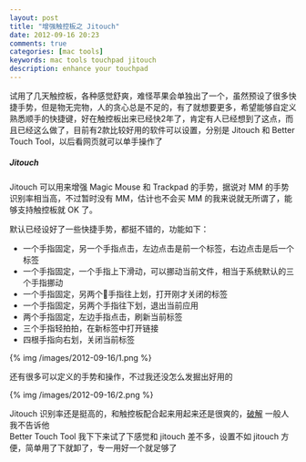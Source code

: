 ```yaml
---
layout: post
title: "增强触控板之 Jitouch"
date: 2012-09-16 20:23
comments: true
categories: [mac tools]
keywords: mac tools touchpad jitouch
description: enhance your touchpad
---
```

试用了几天触控板，各种感觉舒爽，难怪苹果会单独出了一个，虽然预设了很多快捷手势，但是物无完物，人的贪心总是不足的，有了就想要更多，希望能够自定义熟悉顺手的快捷键，好在触控板出来已经快2年了，肯定有人已经想到了这点，而且已经这么做了，目前有2款比较好用的软件可以设置，分别是 Jitouch  和 Better Touch Tool，以后看网页就可以单手操作了

##### Jitouch

Jitouch 可以用来增强 Magic Mouse 和 Trackpad 的手势，据说对 MM 的手势识别率相当高，不过暂时没有 MM，估计也不会买 MM 的我来说就无所谓了，能够支持触控板就 OK 了。

默认已经设好了一些快捷手势，都挺不错的，功能如下：

- 一个手指固定，另一个手指点击，左边点击是前一个标签，右边点击是后一个标签
- 一个手指固定，一个手指上下滑动，可以挪动当前文件，相当于系统默认的三个手指挪动
- 一个手指固定，另两个手指往上划，打开刚才关闭的标签
- 一个手指固定，另两个手指往下划，退出当前应用
- 两个手指固定，左边手指点击，刷新当前标签
- 三个手指轻拍拍，在新标签中打开链接
- 四根手指向右划，关闭当前标签

{% img /images/2012-09-16/1.png %}

还有很多可以定义的手势和操作，不过我还没怎么发掘出好用的

{% img /images/2012-09-16/2.png %}

Jitouch 识别率还是挺高的，和触控板配合起来用起来还是很爽的，[破解](http://soft.macx.cn/3788.htm) 一般人我不告诉他   
Better Touch Tool 我下下来试了下感觉和 jitouch 差不多，设置不如 jitouch 方便，简单用了下就卸了，专一用好一个就足够了